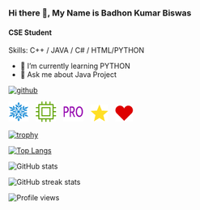### Hi there 👋, My Name is Badhon Kumar Biswas
#### CSE Student

Skills: C++ / JAVA / C# / HTML/PYTHON

- 🌱 I’m currently learning PYTHON 
- 💬 Ask me about Java Project 


[<img src='https://cdn.jsdelivr.net/npm/simple-icons@3.0.1/icons/github.svg' alt='github' height='40'>](https://github.com/badhonaiub)  

<a href='https://archiveprogram.github.com/'><img src='https://raw.githubusercontent.com/acervenky/animated-github-badges/master/assets/acbadge.gif' width='40' height='40'></a> <a href='https://docs.github.com/en/developers'><img src='https://raw.githubusercontent.com/acervenky/animated-github-badges/master/assets/devbadge.gif' width='40' height='40'></a> <a href='https://github.com/pricing'><img src='https://raw.githubusercontent.com/acervenky/animated-github-badges/master/assets/pro.gif' width='40' height='40'></a> <a href='https://stars.github.com/'><img src='https://raw.githubusercontent.com/acervenky/animated-github-badges/master/assets/starbadge.gif' width='35' height='35'></a> <a href='https://docs.github.com/en/github/supporting-the-open-source-community-with-github-sponsors'><img src='https://raw.githubusercontent.com/acervenky/animated-github-badges/master/assets/sponsorbadge.gif' width='35' height='35'></a> 

[![trophy](https://github-profile-trophy.vercel.app/?username=badhonaiub)](https://github.com/ryo-ma/github-profile-trophy)

[![Top Langs](https://github-readme-stats.vercel.app/api/top-langs/?username=badhonaiub)](https://github.com/anuraghazra/github-readme-stats)

![GitHub stats](https://github-readme-stats.vercel.app/api?username=badhonaiub&show_icons=true&count_private=true)  

![GitHub streak stats](https://streak-stats.demolab.com/?user=badhonaiub)  

![Profile views](https://gpvc.arturio.dev/badhonaiub)  
